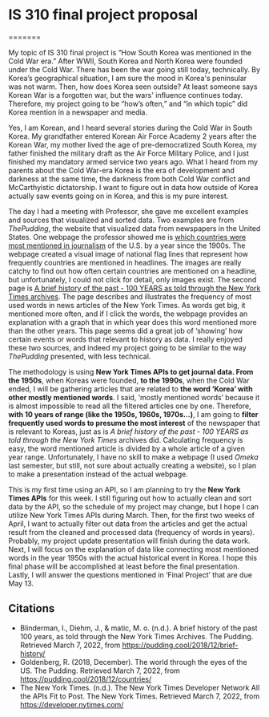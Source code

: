 # IS 310 final project proposal
=======

My topic of IS 310 final project is “How South Korea was mentioned in the Cold War era.” After WWII, South Korea and North Korea were founded under the Cold War.
There has been the war going still today, technically. By Korea’s geographical situation, I am sure the mood in Korea's peninsular was not warm. 
Then, how does Korea seen outside? At least someone says Korean War is a forgotten war, but the wars' influence continues today. 
Therefore, my project going to be “how’s often,” and “in which topic” did Korea mention in a newspaper and media.

Yes, I am Korean, and I heard several stories during the Cold War in South Korea. My grandfather entered Korean Air Force Academy 2 years after the Korean War, 
my mother lived the age of pre-democratized South Korea, my father finished the military draft as the Air Force Military Police, 
and I just finished my mandatory armed service two years ago. 
What I heard from my parents about the Cold War-era Korea is the era of development and darkness at the same time, 
the darkness from both Cold War conflict and McCarthyistic dictatorship. 
I want to figure out in data how outside of Korea actually saw events going on in Korea, and this is my pure interest.

The day I had a meeting with Professor, she gave me excellent examples and sources that visualized and sorted data. Two examples are from _ThePudding_, 
the website that visualized data from newspapers in the United States. 
One webpage the professor showed me is [which countries were most mentioned in journalism]("https://pudding.cool/2018/12/countries/") of the U.S. by a year since the 1900s. 
The webpage created a visual image of national flag lines that represent how frequently countries are mentioned in headlines. 
The images are really catchy to find out how often certain countries are mentioned on a headline, but unfortunately, 
I could not click for detail, only images exist. The second page is [A brief history of the past - 100 YEARS as told through the New York Times archives](/ "https://pudding.cool/2018/12/brief-history/"). 
The page describes and illustrates the frequency of most used words in news articles of the New York Times. As words get big, it mentioned more often, 
and if I click the words, the webpage provides an explanation with a graph that in which year does this word mentioned more than the other years. 
This page seems did a great job of ‘showing’ how certain events or words that relevant to history as data. I really enjoyed these two sources, 
and indeed my project going to be similar to the way _ThePudding_ presented, with less technical.

The methodology is using **New York Times APIs to get journal data. From the 1950s**, when Koreas were founded, **to the 1990s**, when the Cold War ended, 
I will be gathering articles that are related to **the word ‘Korea’ with other mostly mentioned words**. I said, ‘mostly mentioned words’ because it is almost impossible to read all the filtered articles one by one. 
Therefore, **with 10 years of range (like the 1950s, 1960s, 1970s…)**, I am going to **filter frequently used words to presume the most interest** of the newspaper that is relevant to Koreas, 
just as is _A brief history of the past - 100 YEARS as told through the New York Times_ archives did. Calculating frequency is easy, the word mentioned article is divided by a whole article of a given year range. 
Unfortunately, I have no skill to make a webpage (I used _Omeka_ last semester, but still, not sure about actually creating a website), so I plan to make a presentation instead of the actual webpage. 

This is my first time using an API, so I am planning to try the **New York Times APIs** for this week. 
I still figuring out how to actually clean and sort data by the API, so the schedule of my project may change, 
but I hope I can utilize New York Times APIs during March. Then, for the first two weeks of April, 
I want to actually filter out data from the articles and get the actual result from the cleaned and processed data (frequency of words in years). 
Probably, my project update presentation will finish during the data work. 
Next, I will focus on the explanation of data like connecting most mentioned words in the year 1950s with the actual historical event in Korea. 
I hope this final phase will be accomplished at least before the final presentation. 
Lastly, I will answer the questions mentioned in ‘Final Project’ that are due May 13.




## Citations

- Blinderman, I., Diehm, J., & matic, M. o. (n.d.). A brief history of the past 100 years, as told through the New York Times Archives. The Pudding. Retrieved March 7, 2022, from https://pudding.cool/2018/12/brief-history/ 
- Goldenberg, R. (2018, December). The world through the eyes of the US. The Pudding. Retrieved March 7, 2022, from https://pudding.cool/2018/12/countries/ 
- The New York Times. (n.d.). The New York Times Developer Network All the APIs Fit to Post. The New York Times. Retrieved March 7, 2022, from https://developer.nytimes.com/ 
